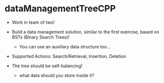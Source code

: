 # dataManagementTreeCPP

- Work in team of two!

- Build a data management solution, similar to the first exercise, based on BSTs (Binary Search Trees)!
  - You can use an auxiliary data structure too...

- Supported Actions: Search/Retrieval, Insertion, Deletion

- The tree should be self-balancing!
  - what data should you store inside it? 
